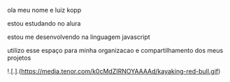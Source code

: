  ola meu nome e luiz kopp
 
estou estudando no alura                                                                 

estou me desenvolvendo na linguagem javascript 

utilizo esse espaço para minha organizacao  e compartilhamento dos meus projetos

!.[.].(https://media.tenor.com/k0cMdZIRNOYAAAAd/kayaking-red-bull.gif)
